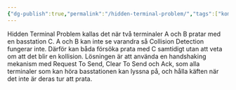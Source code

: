 ```yaml
---
{"dg-publish":true,"permalink":"/hidden-terminal-problem/","tags":["kommunikationssystem"]}
---
```



Hidden Terminal Problem kallas det när två terminaler A och B pratar med en basstation C. A och B kan inte se varandra så Collision Detection fungerar inte. Därför kan båda försöka prata med C samtidigt utan att veta om att det blir en kollision. Lösningen är att använda en handshaking mekanism med Request To Send, Clear To Send och Ack, som alla terminaler som kan höra basstationen kan lyssna på, och hålla käften när det inte är deras tur att prata.